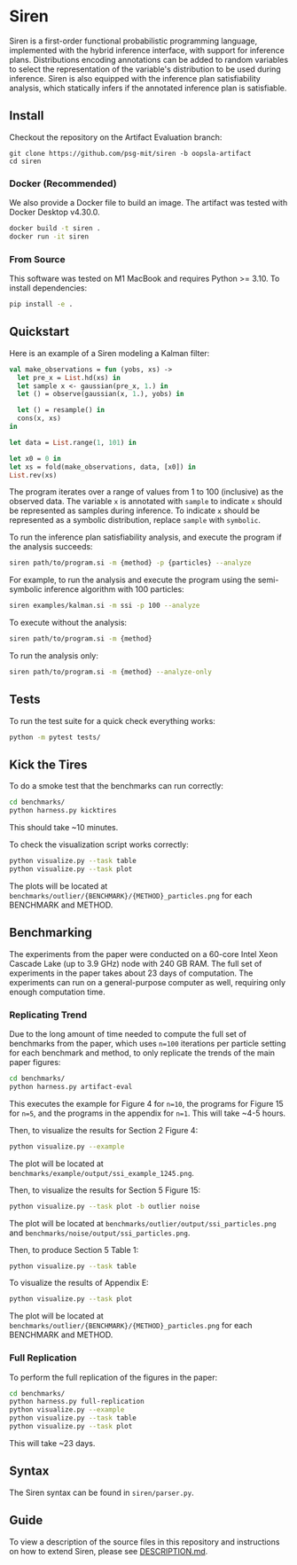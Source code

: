 # Siren
Siren is a first-order functional probabilistic programming language, implemented with the hybrid inference interface, with support for inference plans. Distributions encoding annotations can be added to random variables to select the representation of the variable's distribution to be used during inference. Siren is also equipped with the inference plan satisfiability analysis, which statically infers if the annotated inference plan is satisfiable. 

<!-- TODO: what is reusable -->
<!-- siren compiler, and inference plan analysis, how to extend -->

## Install
Checkout the repository on the Artifact Evaluation branch:
```
git clone https://github.com/psg-mit/siren -b oopsla-artifact
cd siren
```

### Docker (Recommended)
We also provide a Docker file to build an image. The artifact was tested with Docker Desktop v4.30.0. 
```bash
docker build -t siren .
docker run -it siren
```

### From Source
This software was tested on M1 MacBook and requires Python >= 3.10. To install dependencies:
```bash
pip install -e .
```

## Quickstart
Here is an example of a Siren modeling a Kalman filter:
```ocaml
val make_observations = fun (yobs, xs) ->
  let pre_x = List.hd(xs) in
  let sample x <- gaussian(pre_x, 1.) in
  let () = observe(gaussian(x, 1.), yobs) in

  let () = resample() in
  cons(x, xs)
in

let data = List.range(1, 101) in

let x0 = 0 in
let xs = fold(make_observations, data, [x0]) in
List.rev(xs)
```
The program iterates over a range of values from 1 to 100 (inclusive) as the observed data. The variable `x` is annotated with `sample` to indicate `x` should be represented as samples during inference. To indicate `x` should be represented as a symbolic distribution, replace `sample` with `symbolic`.

To run the inference plan satisfiability analysis, and execute the program if the analysis succeeds:
```bash
siren path/to/program.si -m {method} -p {particles} --analyze
```

For example, to run the analysis and execute the program using the semi-symbolic inference algorithm with 100 particles:
```bash
siren examples/kalman.si -m ssi -p 100 --analyze
```

To execute without the analysis:
```bash
siren path/to/program.si -m {method}
```

To run the analysis only:
```bash
siren path/to/program.si -m {method} --analyze-only
```

## Tests
To run the test suite for a quick check everything works:
```bash
python -m pytest tests/
```

## Kick the Tires
To do a smoke test that the benchmarks can run correctly:
```bash
cd benchmarks/
python harness.py kicktires
```
This should take ~10 minutes.

To check the visualization script works correctly:
```bash
python visualize.py --task table
python visualize.py --task plot
```
The plots will be located at `benchmarks/outlier/{BENCHMARK}/{METHOD}_particles.png` for each BENCHMARK and METHOD.

## Benchmarking
The experiments from the paper were conducted on a 60-core Intel Xeon Cascade Lake (up to 3.9 GHz) node with 240 GB RAM. The full set of experiments in the paper takes about 23 days of computation. The experiments can run on a general-purpose computer as well, requiring only enough computation time. 

### Replicating Trend
Due to the long amount of time needed to compute the full set of benchmarks from the paper, which uses `n=100` iterations per particle setting for each benchmark and method, to only replicate the trends of the main paper figures:
```bash
cd benchmarks/
python harness.py artifact-eval
```
This executes the example for Figure 4 for `n=10`, the programs for Figure 15 for `n=5`, and the programs in the appendix for `n=1`. This will take ~4-5 hours.

Then, to visualize the results for Section 2 Figure 4:
```bash
python visualize.py --example
```
The plot will be located at `benchmarks/example/output/ssi_example_1245.png`.

Then, to visualize the results for Section 5 Figure 15:
```bash
python visualize.py --task plot -b outlier noise
```
The plot will be located at `benchmarks/outlier/output/ssi_particles.png` and `benchmarks/noise/output/ssi_particles.png`.

Then, to produce Section 5 Table 1:
```bash
python visualize.py --task table
```

To visualize the results of Appendix E: 
```bash
python visualize.py --task plot
```
The plot will be located at `benchmarks/outlier/{BENCHMARK}/{METHOD}_particles.png` for each BENCHMARK and METHOD.

### Full Replication
To perform the full replication of the figures in the paper:
```bash
cd benchmarks/
python harness.py full-replication
python visualize.py --example
python visualize.py --task table
python visualize.py --task plot
```
This will take ~23 days.

## Syntax
The Siren syntax can be found in `siren/parser.py`.

## Guide
To view a description of the source files in this repository and instructions on how to extend Siren, please see [DESCRIPTION.md](DESCRIPTION.md).

